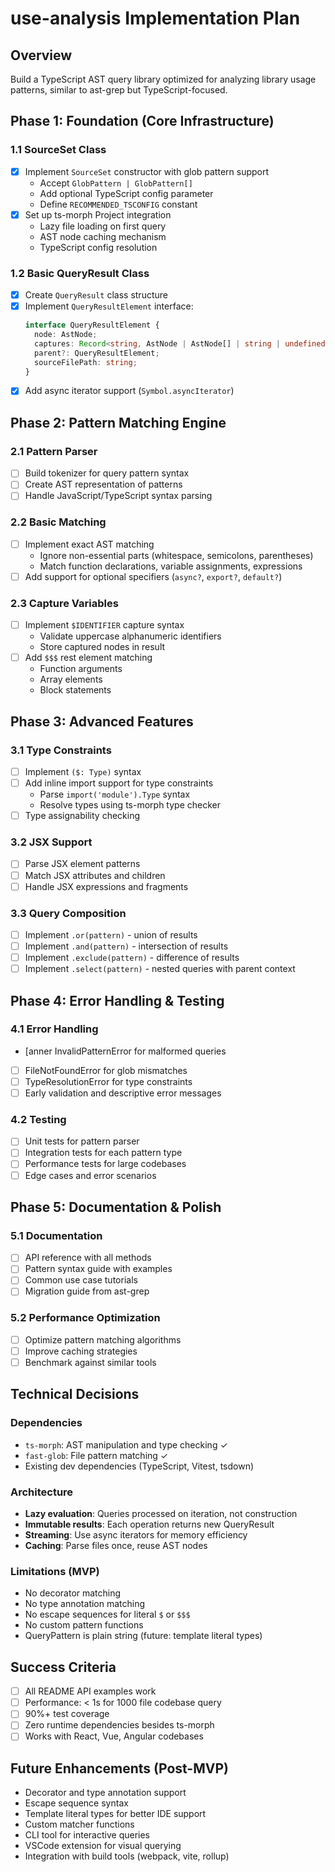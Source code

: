 # use-analysis Implementation Plan

## Overview
Build a TypeScript AST query library optimized for analyzing library usage patterns, similar to ast-grep but TypeScript-focused.

## Phase 1: Foundation (Core Infrastructure)

### 1.1 SourceSet Class
- [x] Implement `SourceSet` constructor with glob pattern support
  - Accept `GlobPattern | GlobPattern[]`
  - Add optional TypeScript config parameter
  - Define `RECOMMENDED_TSCONFIG` constant
- [x] Set up ts-morph Project integration
  - Lazy file loading on first query
  - AST node caching mechanism
  - TypeScript config resolution

### 1.2 Basic QueryResult Class
- [x] Create `QueryResult` class structure
- [x] Implement `QueryResultElement` interface:
  ```typescript
  interface QueryResultElement {
    node: AstNode;
    captures: Record<string, AstNode | AstNode[] | string | undefined>;
    parent?: QueryResultElement;
    sourceFilePath: string;
  }
  ```
- [x] Add async iterator support (`Symbol.asyncIterator`)

## Phase 2: Pattern Matching Engine

### 2.1 Pattern Parser
- [ ] Build tokenizer for query pattern syntax
- [ ] Create AST representation of patterns
- [ ] Handle JavaScript/TypeScript syntax parsing

### 2.2 Basic Matching
- [ ] Implement exact AST matching
  - Ignore non-essential parts (whitespace, semicolons, parentheses)
  - Match function declarations, variable assignments, expressions
- [ ] Add support for optional specifiers (`async?`, `export?`, `default?`)

### 2.3 Capture Variables
- [ ] Implement `$IDENTIFIER` capture syntax
  - Validate uppercase alphanumeric identifiers
  - Store captured nodes in result
- [ ] Add `$$$` rest element matching
  - Function arguments
  - Array elements
  - Block statements

## Phase 3: Advanced Features

### 3.1 Type Constraints
- [ ] Implement `($: Type)` syntax
- [ ] Add inline import support for type constraints
  - Parse `import('module').Type` syntax
  - Resolve types using ts-morph type checker
- [ ] Type assignability checking

### 3.2 JSX Support
- [ ] Parse JSX element patterns
- [ ] Match JSX attributes and children
- [ ] Handle JSX expressions and fragments

### 3.3 Query Composition
- [ ] Implement `.or(pattern)` - union of results
- [ ] Implement `.and(pattern)` - intersection of results  
- [ ] Implement `.exclude(pattern)` - difference of results
- [ ] Implement `.select(pattern)` - nested queries with parent context

## Phase 4: Error Handling & Testing

### 4.1 Error Handling
- [anner InvalidPatternError for malformed queries
- [ ] FileNotFoundError for glob mismatches
- [ ] TypeResolutionError for type constraints
- [ ] Early validation and descriptive error messages

### 4.2 Testing
- [ ] Unit tests for pattern parser
- [ ] Integration tests for each pattern type
- [ ] Performance tests for large codebases
- [ ] Edge cases and error scenarios

## Phase 5: Documentation & Polish

### 5.1 Documentation
- [ ] API reference with all methods
- [ ] Pattern syntax guide with examples
- [ ] Common use case tutorials
- [ ] Migration guide from ast-grep

### 5.2 Performance Optimization
- [ ] Optimize pattern matching algorithms
- [ ] Improve caching strategies
- [ ] Benchmark against similar tools

## Technical Decisions

### Dependencies
- `ts-morph`: AST manipulation and type checking ✓
- `fast-glob`: File pattern matching ✓
- Existing dev dependencies (TypeScript, Vitest, tsdown)

### Architecture
- **Lazy evaluation**: Queries processed on iteration, not construction
- **Immutable results**: Each operation returns new QueryResult
- **Streaming**: Use async iterators for memory efficiency
- **Caching**: Parse files once, reuse AST nodes

### Limitations (MVP)
- No decorator matching
- No type annotation matching  
- No escape sequences for literal `$` or `$$$`
- No custom pattern functions
- QueryPattern is plain string (future: template literal types)

## Success Criteria
- [ ] All README API examples work
- [ ] Performance: < 1s for 1000 file codebase query
- [ ] 90%+ test coverage
- [ ] Zero runtime dependencies besides ts-morph
- [ ] Works with React, Vue, Angular codebases

## Future Enhancements (Post-MVP)
- Decorator and type annotation support
- Escape sequence syntax
- Template literal types for better IDE support
- Custom matcher functions
- CLI tool for interactive queries
- VSCode extension for visual querying
- Integration with build tools (webpack, vite, rollup)